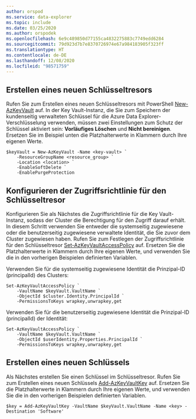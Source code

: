 ```yaml
---
author: orspod
ms.service: data-explorer
ms.topic: include
ms.date: 03/25/2020
ms.author: orspodek
ms.openlocfilehash: 6e9c489850d77155ca4832275883c7749edd6284
ms.sourcegitcommit: 79d923d7b7e8370726974e67a984183905f323ff
ms.translationtype: HT
ms.contentlocale: de-DE
ms.lasthandoff: 12/08/2020
ms.locfileid: "98571759"
---
```

## <a name="create-a-new-key-vault"></a>Erstellen eines neuen Schlüsseltresors

Rufen Sie zum Erstellen eines neuen Schlüsseltresors mit PowerShell [New-AzKeyVault](/powershell/module/az.keyvault/new-azkeyvault) auf. In der Key Vault-Instanz, die Sie zum Speichern der kundenseitig verwalteten Schlüssel für die Azure Data Explorer-Verschlüsselung verwenden, müssen zwei Einstellungen zum Schutz der Schlüssel aktiviert sein: **Vorläufiges Löschen** und **Nicht bereinigen**. Ersetzen Sie im Beispiel unten die Platzhalterwerte in Klammern durch Ihre eigenen Werte.

```azurepowershell-interactive
$keyVault = New-AzKeyVault -Name <key-vault> `
    -ResourceGroupName <resource_group> `
    -Location <location> `
    -EnableSoftDelete `
    -EnablePurgeProtection
```

## <a name="configure-the-key-vault-access-policy"></a>Konfigurieren der Zugriffsrichtlinie für den Schlüsseltresor

Konfigurieren Sie als Nächstes die Zugriffsrichtlinie für die Key Vault-Instanz, sodass der Cluster die Berechtigung für den Zugriff darauf erhält. In diesem Schritt verwenden Sie entweder die systemseitig zugewiesene oder die benutzerseitig zugewiesene verwaltete Identität, die Sie zuvor dem Cluster zugewiesen haben. Rufen Sie zum Festlegen der Zugriffsrichtlinie für den Schlüsseltresor [Set-AzKeyVaultAccessPolicy](/powershell/module/az.keyvault/set-azkeyvaultaccesspolicy) auf. Ersetzen Sie die Platzhalterwerte in Klammern durch Ihre eigenen Werte, und verwenden Sie die in den vorherigen Beispielen definierten Variablen.

Verwenden Sie für die systemseitig zugewiesene Identität die Prinzipal-ID (principalId) des Clusters:

```azurepowershell-interactive
Set-AzKeyVaultAccessPolicy `
    -VaultName $keyVault.VaultName `
    -ObjectId $cluster.Identity.PrincipalId `
    -PermissionsToKeys wrapkey,unwrapkey,get
```

Verwenden Sie für die benutzerseitig zugewiesene Identität die Prinzipal-ID (principalId) der Identität:

```azurepowershell-interactive
Set-AzKeyVaultAccessPolicy `
    -VaultName $keyVault.VaultName `
    -ObjectId $userIdentity.Properties.PrincipalId `
    -PermissionsToKeys wrapkey,unwrapkey,get
```

## <a name="create-a-new-key"></a>Erstellen eines neuen Schlüssels

Als Nächstes erstellen Sie einen Schlüssel im Schlüsseltresor. Rufen Sie zum Erstellen eines neuen Schlüssels [Add-AzKeyVaultKey](/powershell/module/az.keyvault/add-azkeyvaultkey) auf. Ersetzen Sie die Platzhalterwerte in Klammern durch Ihre eigenen Werte, und verwenden Sie die in den vorherigen Beispielen definierten Variablen.

```azurepowershell-interactive
$key = Add-AzKeyVaultKey -VaultName $keyVault.VaultName -Name <key> -Destination 'Software'
```
